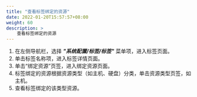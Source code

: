 ```yaml
---
title: "查看标签绑定的资源"
date: 2022-01-20T15:57:57+08:00
weight: 60
description: >
    查看标签绑定的资源
---
```


1. 在左侧导航栏，选择 **_"系统配置/标签/标签"_** 菜单项，进入标签页面。
2. 单击标签名称项，进入标签详情页面。
2. 单击“绑定资源”页签，进入绑定资源页面。
3. 标签绑定的资源根据资源类型（如主机、硬盘）分类，单击资源类型页签，如主机。
4. 查看标签绑定的该类型资源。

